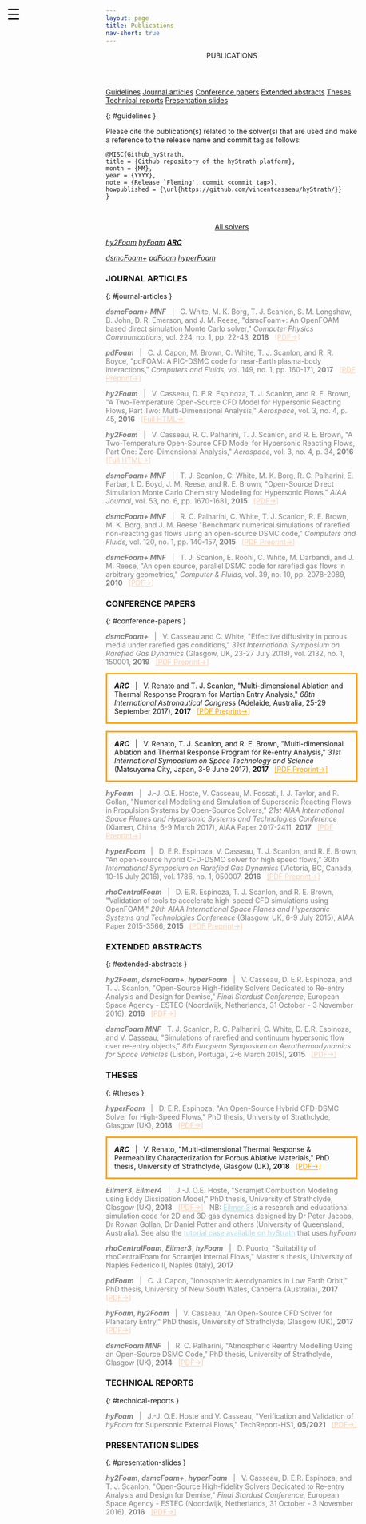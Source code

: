 ```yaml
---
layout: page
title: Publications
nav-short: true
---
```


<div id="mySidenav" class="sidenav">
  <a href="javascript:void(0)" class="closebtn" onclick="closeNav()"><i class='fa fa-times'></i></a>
  <header>PUBLICATIONS</header>
  <a href="https://hystrath.github.io/publications-arc/#guidelines">Guidelines</a>
  <a href="https://hystrath.github.io/publications-arc/#journal-articles">Journal articles</a>
  <a href="https://hystrath.github.io/publications-arc/#conference-papers">Conference papers</a>
  <a href="https://hystrath.github.io/publications-arc/#extended-abstracts">Extended abstracts</a>
  <a href="https://hystrath.github.io/publications-arc/#theses">Theses</a>
  <a href="https://hystrath.github.io/publications-arc/#technical-reports">Technical reports</a>
  <a href="https://hystrath.github.io/publications-arc/#presentation-slides">Presentation slides</a>
</div>

<span style="position: fixed;font-size:30px;cursor:pointer; margin:0px; top:60px;left:30px;" onclick="reopenNav()">&#9776;</span>

<script>
function openNav() {
  document.getElementById("mySidenav").style.width = "210px";
  document.getElementById("mySidenav").style.transition = "0s";
}

function closeNav() {
  document.getElementById("mySidenav").style.width = "0px";
  localStorage.removeItem('show_sidenav');
}

function reopenNav() {
  document.getElementById("mySidenav").style.width = "210px";
  document.getElementById("mySidenav").style.transition = "0.5s";
  localStorage.setItem("show_sidenav", true);
}

if (localStorage.getItem("show_sidenav")) openNav()
</script>

{: #guidelines }

Please cite the publication(s) related to the solver(s) that are used and make a reference to the release name and commit tag as follows:  
```
@MISC{Github_hyStrath,  
title = {Github repository of the hyStrath platform},  
month = {MM},  
year = {YYYY},  
note = {Release `Fleming', commit <commit tag>},
howpublished = {\url{https://github.com/vincentcasseau/hyStrath/}}  
} 
```

<br>

<p align="center">
  <a class="btn btn-outline-dark" href="https://hystrath.github.io/publications/" role="button">All solvers</a>

  <a class="btn btn-outline-dark" href="https://hystrath.github.io/publications-hy2foam/" role="button"><i>hy2Foam</i></a>
  <a class="btn btn-outline-dark" href="https://hystrath.github.io/publications-hyfoam/" role="button"><i>hyFoam</i></a>
  <a class="btn btn-warning" href="https://hystrath.github.io/publications-arc/" role="button"><i><b>ARC</b></i></a>

  <a class="btn btn-outline-dark" href="https://hystrath.github.io/publications-dsmcfoam/" role="button"><i>dsmcFoam+</i></a>
  <a class="btn btn-outline-dark" href="https://hystrath.github.io/publications-pdfoam/" role="button"><i>pdFoam</i></a>
  <a class="btn btn-outline-dark" href="https://hystrath.github.io/publications-hyperfoam/" role="button"><i>hyperFoam</i></a>
</p>

<h3>JOURNAL ARTICLES</h3>
{: #journal-articles }
  <p style="color:grey"><b><i>dsmcFoam+ MNF</i></b> &nbsp; | &nbsp; C. White, M. K. Borg, T. J. Scanlon, S. M. Longshaw, B. John, D. R. Emerson, and J. M. Reese, "dsmcFoam+: An OpenFOAM based direct simulation Monte Carlo solver," <i>Computer Physics Communications</i>, vol. 224, no. 1, pp. 22-43, <b>2018</b> &nbsp; <a href="https://pure.strath.ac.uk/portal/files/81235392/White_etal_CPC_2017_an_OpenFOAM_based_direct_simulation_Monte_Carlo_solver.pdf" target="_blank" style="color:#FBCEB1"> [PDF→]</a></p>
  <p style="color:grey"><b><i>pdFoam</i></b> &nbsp; | &nbsp; C. J. Capon, M. Brown, C. White, T. J. Scanlon, and R. R. Boyce, "pdFOAM: A PIC-DSMC code for near-Earth plasma-body interactions," <i>Computers and Fluids</i>, vol. 149, no. 1, pp. 160-171, <b>2017</b> &nbsp; <a href="http://eprints.gla.ac.uk/138700/7/138700.pdf" target="_blank" style="color:#FBCEB1"> [PDF Preprint→]</a></p>
  <p style="color:grey"><b><i>hy2Foam</i></b> &nbsp; | &nbsp; V. Casseau, D. E.R. Espinoza, T. J. Scanlon, and R. E. Brown, "A Two-Temperature Open-Source CFD Model for Hypersonic Reacting Flows, Part Two: Multi-Dimensional Analysis," <i>Aerospace</i>, vol. 3, no. 4, p. 45, <b>2016</b> &nbsp; <a href="http://www.mdpi.com/2226-4310/3/4/45/html" target="_blank" style="color:#FBCEB1"> [Full HTML→]</a></p>
  <p style="color:grey"><b><i>hy2Foam</i></b> &nbsp; | &nbsp; V. Casseau, R. C. Palharini, T. J. Scanlon, and R. E. Brown, "A Two-Temperature Open-Source CFD Model for Hypersonic Reacting Flows, Part One: Zero-Dimensional Analysis," <i>Aerospace</i>, vol. 3, no. 4, p. 34, <b>2016</b> &nbsp; <a href="ttp://www.mdpi.com/2226-4310/3/4/34/html" target="_blank" style="color:#FBCEB1"> [Full HTML→]</a></p>  
  <p style="color:grey"><b><i>dsmcFoam+ MNF</i></b> &nbsp; | &nbsp; T. J. Scanlon, C. White, M. K. Borg, R. C. Palharini, E. Farbar, I. D. Boyd, J. M. Reese, and R. E. Brown, "Open-Source Direct Simulation Monte Carlo Chemistry Modeling for Hypersonic Flows," <i>AIAA Journal</i>, vol. 53, no. 6, pp. 1670-1681, <b>2015</b> &nbsp; <a href="https://deepblue.lib.umich.edu/bitstream/handle/2027.42/140685/1.J053370.pdf?sequence=1" target="_blank" style="color:#FBCEB1"> [PDF→]</a></p>
  <p style="color:grey"><b><i>dsmcFoam+ MNF</i></b> &nbsp; | &nbsp; R. C. Palharini, C. White, T. J. Scanlon, R. E. Brown, M. K. Borg, and J. M. Reese "Benchmark numerical simulations of rarefied non-reacting gas flows using an open-source DSMC code," <i>Computers and Fluids</i>, vol. 120, no. 1, pp. 140-157, <b>2015</b> &nbsp; <a href="https://www.pure.ed.ac.uk/ws/portalfiles/portal/21924394/PalhariniEtAlCompFluids2015.pdf" target="_blank" style="color:#FBCEB1"> [PDF Preprint→]</a></p>
  <p style="color:grey"><b><i>dsmcFoam+ MNF</i></b> &nbsp; | &nbsp; T. J. Scanlon, E. Roohi, C. White, M. Darbandi, and J. M. Reese, "An open source, parallel DSMC code for rarefied gas flows in arbitrary geometries," <i>Computer & Fluids</i>, vol. 39, no. 10, pp. 2078-2089, <b>2010</b> &nbsp; <a href="https://www.research.ed.ac.uk/portal/files/17079048/ScanlonEtAlCandF2010.pdf" target="_blank" style="color:#FBCEB1"> [PDF→]</a></p>

<h3>CONFERENCE PAPERS</h3>
{: #conference-papers }
  <p style="color:grey"><b><i>dsmcFoam+</i></b> &nbsp; | &nbsp; V. Casseau and C. White, "Effective diffusivity in porous media under rarefied gas conditions," <i>31st International Symposium on Rarefied Gas Dynamics</i> (Glasgow, UK, 23-27 July 2018), vol. 2132, no. 1, 150001, <b>2019</b> &nbsp; <a href="https://github.com/vincentcasseau/hyStrath/blob/master/doc/ConferencePreprint_RGD31_CasseauWhite.pdf" target="_blank" style="color:#FBCEB1"> [PDF Preprint→]</a></p>
  <p style="border:3px; border-style:solid; border-color:orange; padding: 1em;"><b><i>ARC</i></b> &nbsp; | &nbsp; V. Renato and T. J. Scanlon, "Multi-dimensional Ablation and Thermal Response Program for Martian Entry Analysis," <i>68th International Astronautical Congress</i> (Adelaide, Australia, 25-29 September 2017), <b>2017</b> &nbsp; <a href="https://strathprints.strath.ac.uk/62926/1/Renato_Scanlon_IAC_2017_Multi_dimensional_ablation_and_thermal_response_program_for_Martian_entry_analysis.pdf" target="_blank" style="color:orange"> [PDF Preprint→]</a></p>
  <p style="border:3px; border-style:solid; border-color:orange; padding: 1em;"><b><i>ARC</i></b> &nbsp; | &nbsp; V. Renato, T. J. Scanlon, and R. E. Brown, "Multi-dimensional Ablation and Thermal Response Program for
Re-entry Analysis," <i>31st International Symposium on Space Technology and Science</i> (Matsuyama City, Japan, 3-9 June 2017), <b>2017</b> &nbsp; <a href="https://pure.strath.ac.uk/portal/files/72079768/Renato_etal_ISTS_2017_Multi_dimensional_ablation_and_thermal_response_program_for_re_entry_analysis.pdf" target="_blank" style="color:orange"> [PDF Preprint→]</a></p>
  <p style="color:grey"><b><i>hyFoam</i></b> &nbsp; | &nbsp; J.-J. O.E. Hoste, V. Casseau, M. Fossati, I. J. Taylor, and R. Gollan, "Numerical Modeling and Simulation of Supersonic Reacting Flows in Propulsion Systems by Open-Source Solvers," <i>21st AIAA International Space Planes and Hypersonic Systems and Technologies Conference</i> (Xiamen, China, 6-9 March 2017), AIAA Paper 2017-2411, <b>2017</b> &nbsp; <a href="http://eprints.gla.ac.uk/140369/1/140369.pdf" target="_blank" style="color:#FBCEB1"> [PDF Preprint→]</a></p>
  <p style="color:grey"><b><i>hyperFoam</i></b> &nbsp; | &nbsp; D. E.R. Espinoza, V. Casseau, T. J. Scanlon, and R. E. Brown, "An open-source hybrid CFD-DSMC solver for high speed flows," <i>30th International Symposium on Rarefied Gas Dynamics</i> (Victoria, BC, Canada, 10-15 July 2016), vol. 1786, no. 1, 050007, <b>2016</b> &nbsp; <a href="http://strathprints.strath.ac.uk/59955/14/Espinoza_etal_SRGD2016_An_open_source_hybrid_CFD_DSMC_solver_for_high_speed_flows.pdf" target="_blank" style="color:#FBCEB1"> [PDF Preprint→]</a></p>  
  <p style="color:grey"><b><i>rhoCentralFoam</i></b> &nbsp; | &nbsp; D. E.R. Espinoza, T. J. Scanlon, and R. E. Brown, "Validation of tools to accelerate high-speed CFD simulations using OpenFOAM," <i>20th AIAA International Space Planes and Hypersonic Systems and Technologies Conference</i> (Glasgow, UK, 6-9 July 2015), AIAA Paper 2015-3566, <b>2015</b> &nbsp; <a href="https://strathprints.strath.ac.uk/55051/1/Espinoza_etal_MHYP15_Validation_tools_to_accelerate_high_speed_CFD_simulations_using_OpenFOAM.pdf" target="_blank" style="color:#FBCEB1"> [PDF Preprint→]</a></p> 
 
<h3>EXTENDED ABSTRACTS</h3>
{: #extended-abstracts }
  <p style="color:grey"><b><i>hy2Foam</i></b>, <b><i>dsmcFoam+</i></b>, <b><i>hyperFoam</i></b> &nbsp; | &nbsp; V. Casseau, D. E.R. Espinoza, and T. J. Scanlon, "Open-Source High-fidelity Solvers Dedicated to Re-entry Analysis and Design for Demise," <i>Final Stardust Conference</i>, European Space Agency - ESTEC (Noordwijk, Netherlands, 31 October - 3 November 2016), <b>2016</b> &nbsp; <a href="https://github.com/vincentcasseau/hyStrath/blob/master/doc/ExtendedAbstract_Stardust2016_CasseauEspinoza.pdf" target="_blank" style="color:#FBCEB1"> [PDF→]</a></p>
  <p style="color:grey"><b><i>dsmcFoam MNF</i></b> &nbsp;  T. J. Scanlon, R. C. Palharini, C. White, D. E.R. Espinoza, and V. Casseau, "Simulations of rarefied and continuum hypersonic flow over re-entry objects," <i>8th European Symposium on Aerothermodynamics for Space Vehicles</i> (Lisbon, Portugal, 2-6 March 2015), <b>2015</b> &nbsp; <a href="https://strathprints.strath.ac.uk/51961/" target="_blank" style="color:#FBCEB1"> [PDF→]</a></p> 
  
<h3>THESES</h3>
{: #theses }
  <p style="color:grey"><b><i>hyperFoam</i></b> &nbsp; | &nbsp; D. E.R. Espinoza, "An Open-Source Hybrid CFD-DSMC Solver for High-Speed Flows," PhD thesis, University of Strathclyde, Glasgow (UK), <b>2018</b> &nbsp; <a href="https://github.com/vincentcasseau/hyStrath/blob/master/doc/PhDthesis-danielespinoza.pdf" target="_blank" style="color:#FBCEB1"> [PDF→]</a></p>
  <p style="border:3px; border-style:solid; border-color:orange; padding: 1em;"><b><i>ARC</i></b> &nbsp; | &nbsp; V. Renato, "Multi-dimensional Thermal Response & Permeability Characterization for Porous Ablative Materials," PhD thesis, University of Strathclyde, Glasgow (UK), <b>2018</b> &nbsp; <a href="https://github.com/vincentcasseau/hyStrath/blob/master/doc/PhDthesis-violarenato.pdf" target="_blank" style="color:orange"> [PDF→]</a></p>
  <p style="color:grey"><b><i>Eilmer3</i></b>, <b><i>Eilmer4</i></b> &nbsp; | &nbsp; J.-J. O.E. Hoste, "Scramjet Combustion Modeling using Eddy Dissipation Model," PhD thesis, University of Strathclyde, Glasgow (UK), <b>2018</b> &nbsp; <a href="https://github.com/vincentcasseau/hyStrath/blob/master/doc/PhDthesis-jimmyjohnhoste.pdf" target="_blank" style="color:#FBCEB1"> [PDF→]</a> &nbsp; NB: <a href="http://cfcfd.mechmining.uq.edu.au/docs/tools/eilmer/" target="_blank" style="color:#ADD8E6"> Eilmer 3 </a> is a research and educational simulation code for 2D and 3D gas dynamics designed by Dr Peter Jacobs, Dr Rowan Gollan, Dr Daniel Potter and others (University of Queensland, Australia). See also the <a href="https://hystrath.github.io/tutos-hyfoam/#3-lorrains-scramjet" target="_blank" style="color:#ADD8E6"> tutorial case available on hyStrath</a> that uses <i>hyFoam</i></p>  
  <p style="color:grey"><b><i>rhoCentralFoam</i></b>, <b><i>Eilmer3</i></b>, <b><i>hyFoam</i></b> &nbsp; | &nbsp; D. Puorto, "Suitability of rhoCentralFoam for Scramjet Internal Flows," Master's thesis, University of Naples Federico II, Naples (Italy), <b>2017</b></p>
  <p style="color:grey"><b><i>pdFoam</i></b> &nbsp; | &nbsp;  C. J. Capon, "Ionospheric Aerodynamics in Low Earth Orbit," PhD thesis, University of New South Wales, Canberra (Australia), <b>2017</b> &nbsp; <a href="http://unsworks.unsw.edu.au/fapi/datastream/unsworks:46528/SOURCE01?view=true" target="_blank" style="color:#FBCEB1"> [PDF→]</a></p> 
  <p style="color:grey"><b><i>hyFoam</i></b>, <b><i>hy2Foam</i></b> &nbsp; | &nbsp;  V. Casseau, "An Open-Source CFD Solver for Planetary Entry," PhD thesis, University of Strathclyde, Glasgow (UK), <b>2017</b> &nbsp; <a href="https://github.com/vincentcasseau/hyStrath/blob/master/doc/PhDthesis-vincentcasseau.pdf" target="_blank" style="color:#FBCEB1"> [PDF→]</a></p>  
  <p style="color:grey"><b><i>dsmcFoam MNF</i></b> &nbsp; | &nbsp;  R. C. Palharini, "Atmospheric Reentry Modelling Using an Open-Source DSMC Code," PhD thesis, University of Strathclyde, Glasgow (UK), <b>2014</b> &nbsp; <a href="https://github.com/vincentcasseau/hyStrath/blob/master/doc/PhDthesis-rodrigopalharini.pdf" target="_blank" style="color:#FBCEB1"> [PDF→]</a></p> 

<h3>TECHNICAL REPORTS</h3>
{: #technical-reports }
  <p style="color:grey"><b><i>hyFoam</i></b> &nbsp; | &nbsp; J.-J. O.E. Hoste and V. Casseau, "Verification and Validation of <i>hyFoam</i> for Supersonic External Flows," TechReport-HS1, <b>05/2021</b> &nbsp; <a href="https://github.com/vincentcasseau/hyStrath/blob/master/doc/TechReport-HS1-hostecasseau.pdf" target="_blank" style="color:#FBCEB1"> [PDF→]</a></p>  

<h3>PRESENTATION SLIDES</h3> 
{: #presentation-slides }
  <p style="color:grey"><b><i>hy2Foam</i></b>, <b><i>dsmcFoam+</i></b>, <b><i>hyperFoam</i></b> &nbsp; | &nbsp; V. Casseau, D. E.R. Espinoza, and T. J. Scanlon, "Open-Source High-fidelity Solvers Dedicated to Re-entry Analysis and Design for Demise," <i>Final Stardust Conference</i>, European Space Agency - ESTEC (Noordwijk, Netherlands, 31 October - 3 November 2016), <b>2016</b> &nbsp; <a href="https://github.com/vincentcasseau/hyStrath/blob/master/doc/Slides_FinalStardustConference2016_CasseauEspinoza.pdf" target="_blank" style="color:#FBCEB1"> [PDF→]</a></p>  
